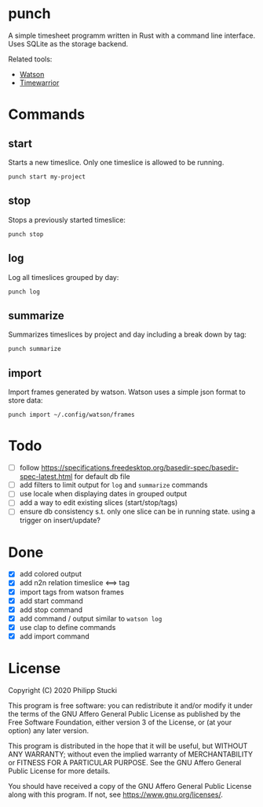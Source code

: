 # punch

A simple timesheet programm written in Rust with a command line interface. Uses SQLite as the storage backend.

Related tools:

- [Watson](https://github.com/TailorDev/Watson)
- [Timewarrior](https://timewarrior.net/)

# Commands

## start

Starts a new timeslice. Only one timeslice is allowed to be running.

`punch start my-project`

## stop

Stops a previously started timeslice:

`punch stop`

## log

Log all timeslices grouped by day:

`punch log`

## summarize

Summarizes timeslices by project and day including a break down by tag:

`punch summarize`

## import

Import frames generated by watson. Watson uses a simple json format to store data:

`punch import ~/.config/watson/frames`

# Todo

- [ ] follow https://specifications.freedesktop.org/basedir-spec/basedir-spec-latest.html for default db file
- [ ] add filters to limit output for `log` and `summarize` commands
- [ ] use locale when displaying dates in grouped output
- [ ] add a way to edit existing slices (start/stop/tags)
- [ ] ensure db consistency s.t. only one slice can be in running state. using a trigger on insert/update?

# Done

- [x] add colored output
- [x] add n2n relation timeslice <==> tag
- [x] import tags from watson frames
- [x] add start command
- [x] add stop command
- [x] add command / output similar to `watson log`
- [x] use clap to define commands
- [x] add import command

# License

Copyright (C) 2020 Philipp Stucki

This program is free software: you can redistribute it and/or modify
it under the terms of the GNU Affero General Public License as published
by the Free Software Foundation, either version 3 of the License, or
(at your option) any later version.

This program is distributed in the hope that it will be useful,
but WITHOUT ANY WARRANTY; without even the implied warranty of
MERCHANTABILITY or FITNESS FOR A PARTICULAR PURPOSE. See the
GNU Affero General Public License for more details.

You should have received a copy of the GNU Affero General Public License
along with this program. If not, see <https://www.gnu.org/licenses/>.
